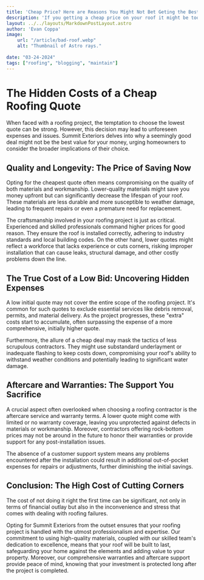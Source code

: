 ```yaml
---
title: 'Cheap Price? Here are Reasons You Might Not Bet Geting the Best Deal.'
description: 'If you getting a cheap price on your roof it might be too good to be true. Summit Exteriors explores what to look for.'
layout: ../../layouts/MarkdownPostLayout.astro
author: 'Evan Coppa'
image:
    url: "/article/bad-roof.webp"
    alt: "Thumbnail of Astro rays."
    
date: "03-24-2024"
tags: ["roofing", "blogging", "maintain"]
---
```


 # The Hidden Costs of a Cheap Roofing Quote

When faced with a roofing project, the temptation to choose the lowest quote can be strong. However, this decision may lead to unforeseen expenses and issues. Summit Exteriors delves into why a seemingly good deal might not be the best value for your money, urging homeowners to consider the broader implications of their choice.

## Quality and Longevity: The Price of Saving Now

Opting for the cheapest quote often means compromising on the quality of both materials and workmanship. Lower-quality materials might save you money upfront but can significantly decrease the lifespan of your roof. These materials are less durable and more susceptible to weather damage, leading to frequent repairs or even a premature need for replacement.

The craftsmanship involved in your roofing project is just as critical. Experienced and skilled professionals command higher prices for good reason. They ensure the roof is installed correctly, adhering to industry standards and local building codes. On the other hand, lower quotes might reflect a workforce that lacks experience or cuts corners, risking improper installation that can cause leaks, structural damage, and other costly problems down the line.

## The True Cost of a Low Bid: Uncovering Hidden Expenses

A low initial quote may not cover the entire scope of the roofing project. It's common for such quotes to exclude essential services like debris removal, permits, and material delivery. As the project progresses, these "extra" costs start to accumulate, often surpassing the expense of a more comprehensive, initially higher quote.

Furthermore, the allure of a cheap deal may mask the tactics of less scrupulous contractors. They might use substandard underlayment or inadequate flashing to keep costs down, compromising your roof's ability to withstand weather conditions and potentially leading to significant water damage.

## Aftercare and Warranties: The Support You Sacrifice

A crucial aspect often overlooked when choosing a roofing contractor is the aftercare service and warranty terms. A lower quote might come with limited or no warranty coverage, leaving you unprotected against defects in materials or workmanship. Moreover, contractors offering rock-bottom prices may not be around in the future to honor their warranties or provide support for any post-installation issues.

The absence of a customer support system means any problems encountered after the installation could result in additional out-of-pocket expenses for repairs or adjustments, further diminishing the initial savings.

## Conclusion: The High Cost of Cutting Corners

The cost of not doing it right the first time can be significant, not only in terms of financial outlay but also in the inconvenience and stress that comes with dealing with roofing failures. 

Opting for Summit Exteriors from the outset ensures that your roofing project is handled with the utmost professionalism and expertise. Our commitment to using high-quality materials, coupled with our skilled team's dedication to excellence, means that your roof will be built to last, safeguarding your home against the elements and adding value to your property. Moreover, our comprehensive warranties and aftercare support provide peace of mind, knowing that your investment is protected long after the project is completed.


